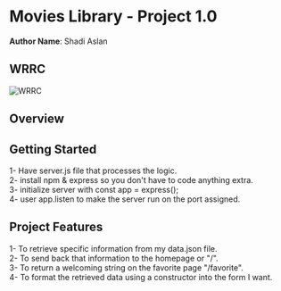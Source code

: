 # Movies Library - Project 1.0

**Author Name**: Shadi Aslan

## WRRC
![WRRC](https://user-images.githubusercontent.com/70282602/154858648-3de16e61-4ce7-491c-a860-5887b28fa675.png)


## Overview

## Getting Started
<!-- What are the steps that a user must take in order to build this app on their own machine and get it running? -->
1- Have server.js file that processes the logic.  
2- install npm & express so you don't have to code anything extra.  
3- initialize server with const app = express();  
4- user app.listen to make the server run on the port assigned.  



## Project Features
<!-- What are the features included in you app -->
 1- To retrieve specific information from my data.json file.  
 2- To send back that information to the homepage or "/".  
 3- To return a welcoming string on the favorite page "/favorite".  
 4- To format the retrieved data using a constructor into the form I want.  








